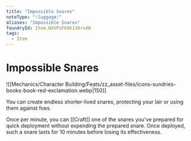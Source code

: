 ```yaml
---
title: "Impossible Snares"
noteType: ":luggage:"
aliases: "Impossible Snares"
foundryId: Item.NXVPzFKOk130rn4W
tags:
  - Item
---
```


# Impossible Snares
![[Mechanics/Character Building/Feats/zz_asset-files/icons-sundries-books-book-red-exclamation.webp|150]]

You can create endless shorter-lived snares, protecting your lair or using them against foes.

Once per minute, you can [[Craft]] one of the snares you've prepared for quick deployment without expending the prepared snare. Once deployed, such a snare lasts for 10 minutes before losing its effectiveness.
